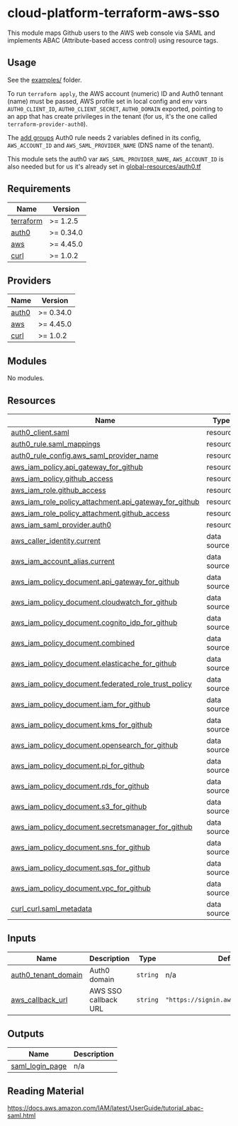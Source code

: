 # cloud-platform-terraform-aws-sso

This module maps Github users to the AWS web console via SAML and implements ABAC (Attribute-based access control) using resource tags.

## Usage

See the [examples/](examples/) folder.

To run `terraform apply`, the AWS account (numeric) ID and Auth0 tennant (name) must be passed, AWS profile set in local config and env vars `AUTH0_CLIENT_ID`, `AUTH0_CLIENT_SECRET`, `AUTH0_DOMAIN` exported, pointing to an app that has create privileges in the tenant (for us, it's the one called `terraform-provider-auth0`).

The [add groups](add-github-teams-to-saml-mappings.js) Auth0 rule needs 2 variables defined in its config, `AWS_ACCOUNT_ID` and `AWS_SAML_PROVIDER_NAME` (DNS name of the tenant).

This module sets the auth0 var `AWS_SAML_PROVIDER_NAME`, `AWS_ACCOUNT_ID` is also needed but for us it's already set in [global-resources/auth0.tf](https://github.com/ministryofjustice/cloud-platform-infrastructure/blob/main/terraform/global-resources/auth0.tf)

<!--- BEGIN_TF_DOCS --->
## Requirements

| Name | Version |
|------|---------|
| <a name="requirement_terraform"></a> [terraform](#requirement\_terraform) | >= 1.2.5 |
| <a name="requirement_auth0"></a> [auth0](#requirement\_auth0) | >= 0.34.0 |
| <a name="requirement_aws"></a> [aws](#requirement\_aws) | >= 4.45.0 |
| <a name="requirement_curl"></a> [curl](#requirement\_curl) | >= 1.0.2 |

## Providers

| Name | Version |
|------|---------|
| <a name="provider_auth0"></a> [auth0](#provider\_auth0) | >= 0.34.0 |
| <a name="provider_aws"></a> [aws](#provider\_aws) | >= 4.45.0 |
| <a name="provider_curl"></a> [curl](#provider\_curl) | >= 1.0.2 |

## Modules

No modules.

## Resources

| Name | Type |
|------|------|
| [auth0_client.saml](https://registry.terraform.io/providers/auth0/auth0/latest/docs/resources/client) | resource |
| [auth0_rule.saml_mappings](https://registry.terraform.io/providers/auth0/auth0/latest/docs/resources/rule) | resource |
| [auth0_rule_config.aws_saml_provider_name](https://registry.terraform.io/providers/auth0/auth0/latest/docs/resources/rule_config) | resource |
| [aws_iam_policy.api_gateway_for_github](https://registry.terraform.io/providers/hashicorp/aws/latest/docs/resources/iam_policy) | resource |
| [aws_iam_policy.github_access](https://registry.terraform.io/providers/hashicorp/aws/latest/docs/resources/iam_policy) | resource |
| [aws_iam_role.github_access](https://registry.terraform.io/providers/hashicorp/aws/latest/docs/resources/iam_role) | resource |
| [aws_iam_role_policy_attachment.api_gateway_for_github](https://registry.terraform.io/providers/hashicorp/aws/latest/docs/resources/iam_role_policy_attachment) | resource |
| [aws_iam_role_policy_attachment.github_access](https://registry.terraform.io/providers/hashicorp/aws/latest/docs/resources/iam_role_policy_attachment) | resource |
| [aws_iam_saml_provider.auth0](https://registry.terraform.io/providers/hashicorp/aws/latest/docs/resources/iam_saml_provider) | resource |
| [aws_caller_identity.current](https://registry.terraform.io/providers/hashicorp/aws/latest/docs/data-sources/caller_identity) | data source |
| [aws_iam_account_alias.current](https://registry.terraform.io/providers/hashicorp/aws/latest/docs/data-sources/iam_account_alias) | data source |
| [aws_iam_policy_document.api_gateway_for_github](https://registry.terraform.io/providers/hashicorp/aws/latest/docs/data-sources/iam_policy_document) | data source |
| [aws_iam_policy_document.cloudwatch_for_github](https://registry.terraform.io/providers/hashicorp/aws/latest/docs/data-sources/iam_policy_document) | data source |
| [aws_iam_policy_document.cognito_idp_for_github](https://registry.terraform.io/providers/hashicorp/aws/latest/docs/data-sources/iam_policy_document) | data source |
| [aws_iam_policy_document.combined](https://registry.terraform.io/providers/hashicorp/aws/latest/docs/data-sources/iam_policy_document) | data source |
| [aws_iam_policy_document.elasticache_for_github](https://registry.terraform.io/providers/hashicorp/aws/latest/docs/data-sources/iam_policy_document) | data source |
| [aws_iam_policy_document.federated_role_trust_policy](https://registry.terraform.io/providers/hashicorp/aws/latest/docs/data-sources/iam_policy_document) | data source |
| [aws_iam_policy_document.iam_for_github](https://registry.terraform.io/providers/hashicorp/aws/latest/docs/data-sources/iam_policy_document) | data source |
| [aws_iam_policy_document.kms_for_github](https://registry.terraform.io/providers/hashicorp/aws/latest/docs/data-sources/iam_policy_document) | data source |
| [aws_iam_policy_document.opensearch_for_github](https://registry.terraform.io/providers/hashicorp/aws/latest/docs/data-sources/iam_policy_document) | data source |
| [aws_iam_policy_document.pi_for_github](https://registry.terraform.io/providers/hashicorp/aws/latest/docs/data-sources/iam_policy_document) | data source |
| [aws_iam_policy_document.rds_for_github](https://registry.terraform.io/providers/hashicorp/aws/latest/docs/data-sources/iam_policy_document) | data source |
| [aws_iam_policy_document.s3_for_github](https://registry.terraform.io/providers/hashicorp/aws/latest/docs/data-sources/iam_policy_document) | data source |
| [aws_iam_policy_document.secretsmanager_for_github](https://registry.terraform.io/providers/hashicorp/aws/latest/docs/data-sources/iam_policy_document) | data source |
| [aws_iam_policy_document.sns_for_github](https://registry.terraform.io/providers/hashicorp/aws/latest/docs/data-sources/iam_policy_document) | data source |
| [aws_iam_policy_document.sqs_for_github](https://registry.terraform.io/providers/hashicorp/aws/latest/docs/data-sources/iam_policy_document) | data source |
| [aws_iam_policy_document.vpc_for_github](https://registry.terraform.io/providers/hashicorp/aws/latest/docs/data-sources/iam_policy_document) | data source |
| [curl_curl.saml_metadata](https://registry.terraform.io/providers/anschoewe/curl/latest/docs/data-sources/curl) | data source |

## Inputs

| Name | Description | Type | Default | Required |
|------|-------------|------|---------|:--------:|
| <a name="input_auth0_tenant_domain"></a> [auth0\_tenant\_domain](#input\_auth0\_tenant\_domain) | Auth0 domain | `string` | n/a | yes |
| <a name="input_aws_callback_url"></a> [aws\_callback\_url](#input\_aws\_callback\_url) | AWS SSO callback URL | `string` | `"https://signin.aws.amazon.com/saml"` | no |

## Outputs

| Name | Description |
|------|-------------|
| <a name="output_saml_login_page"></a> [saml\_login\_page](#output\_saml\_login\_page) | n/a |

<!--- END_TF_DOCS --->

## Reading Material

https://docs.aws.amazon.com/IAM/latest/UserGuide/tutorial_abac-saml.html
